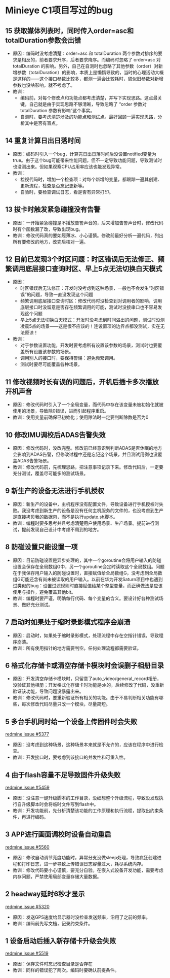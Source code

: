 # Minieye C1项目写过的bug

## 15 获取媒体列表时，同时传入order=asc和totalDuration参数会出错

- 原因：编码时没考虑清楚：order=asc 和 totalDuration 两个参数对排序的要求是相反的，前者要求升序，后者要求降序。而编码时忽略了 order=asc 对 totalDuration 的影响。另外，自己在自测时也忽略了其他参数（order）对新增参数（totalDuration）的影响，本质上是懒惰导致的，当时的心理活动大概是这样的——这个接口参数比较多，都测一遍会比较耗时，貌似旧参数对新增参数也没啥影响，就不考虑了。
- 教训：
    - 编码前，对每个修改点和功能点都考虑清楚，并写下实现思路。这点最关键，自己就是由于实现思路不够清晰，导致忽略了 “order 参数对 totalDuration 参数有影响”这个事实。
    - 自测时，要考虑清楚涉及的功能点和测试点。最好回顾一遍实现思路，分析其中是否有盲点。

## 14 重复计算日出日落时间

- 原因：编码时引入一个bug，计算完日出日落时间后没设置notified变量为true。由于这个bug可能带来性能问题，但不一定导致功能问题，导致测试时也没测出来。但如果观察CPU占用率应该也能发现异常。
- 教训：
    - 检视代码时，增加一个检查项：对每个新增的变量，都跟踪一遍其创建、更新流程，检查是否忘记更新等。
    - 自验时，要检查调试日志，看是否有异常打印。

## 13 拔卡时触发紧急碰撞没有告警

- 原因：一开始紧急碰撞是不播放告警声音的，后来增加告警声音时，修改代码时有个函数漏了改，导致出现bug。
- 教训：修改代码真的要如履薄冰、小心谨慎。修改前最好分析一遍代码，列出所有要修改的地方，改完后核对一遍。

## 12 目前已发现3个时区问题：时区错误后无法修正、频繁调用底层接口查询时区、早上5点无法切换白天模式

- 原因：
    - 时区错误后无法修正：开发时没考虑到这种场景，一般也不会发生“时区错误”的问题，导致一直没发现这个问题
    - 频繁调用底层接口查询时区：修改代码时没检查到对调用者的影响，调用底层接口时没留意是否存在频繁调用的可能，测试时没接串口也不容易发现这个问题
    - 早上5点无法切换白天模式：开发时没考虑到时间溢出的问题，测试时没测凌晨5点的场景——这是很不应该的！连设置项的边界点都没测试，实在无法原谅！
- 教训：
    - 对于参数设置功能，开发时要考虑所有设置该参数的场景，测试时也要覆盖所有设置该参数的场景。
    - 调用别人的接口时，要保持警惕：避免频繁调用。
    - 测试时要尽可能覆盖各种场景。

## 11 修改视频时长有误的问题后，开机后插卡多次播放开机声音

- 原因：修改代码时引入了一个全局变量，而代码中存在该变量未被初始化就被使用的场景，导致除0错误，进而引起程序重启。
- 教训：使用变量前确保已初始化；使用除法时一定要判断除数是否为0

## 10 修改IMU调校后ADAS告警失效

- 原因：修改代码时，没改完整。修改前已经意识到判断ADAS是否休眠的地方会影响到ADAS告警，但修改过程中还是忘记这个场景，并且测试用例也没覆盖ADAS告警场景。
- 教训：修改代码前，先梳理思路，把注意事项记录下来。修改代码后，一定要充分测试，覆盖尽可能多的测试场景。

## 9 新生产的设备无法进行手机授权

- 原因：新生产的设备中，主机程序没有配置文件，导致设备进行手机授权时失败。我没考虑到新生产的设备是没有任何主机服务的文件的，也没考虑到生产是直接拷贝我的数据包，而不是执行update.sh脚本。
- 教训：编程时要多思考并且考虑清楚用户使用场景、生产场景。提前进行测试，提前发现自己设计中考虑不周到的地方。

## 8 防碰设置只能设置一项

- 原因：目前防碰设置是异步处理的，其中一个goroutine会将用户输入的防碰设置会保存在全局数组G中，另一个goroutine会定时读取这个全局数组。问题在于我保存用户输入的防碰设置时，直接赋值给全局数组G，没考虑到全局数组G可能还含有尚未被读取的用户输入。以前在华为开发Saturn项目中也遇到过类似的bug：设置过滤规则时直接赋值给某个整型变量，而正确做法是应该使用与操作，避免覆盖其他bit。
- 教训：编程时要严谨，明确每行代码、每个变量的含义。要设计好各种测试场景、做好充分测试。

## 7 启动时如果处于缩时录影模式程序会崩溃

- 原因：启动时，如果处于缩时录影模式，处理流程中存在空指针错误，导致程序崩溃。
- 教训：所有使用指针的地方需要判空。任何处理流程都需要验证。

## 6 格式化存储卡或清空存储卡模块时会误删子相册目录

- 原因：开发清空存储卡模块时，只留意了auto_video/general_record相册，没验证其他相册；开发格式化存储卡时功能是ok的，后续修改了代码，没重新验证该功能，导致问题没暴露出来。
- 教训：修改代码时，要重新验证所有相关的功能。由于不易判断相关功能有哪些，每次修改代码尽量只改一个模块，尽量简短。

## 5 多台手机同时给一个设备上传固件时会失败

[redmine issue #5377](https://redmine.minieye.tech/issues/5377)

- 原因：没考虑到这种场景，这种场景本来就是不允许的，应该在程序中进行检查。
- 教训：开发接口时，要考虑到该接口的并发性和可重入性。

## 4 由于flash容量不足导致固件升级失败

[redmine issue #5459](https://redmine.minieye.tech/issues/5459)

- 原因：没注意一键升级脚本的工作目录，没细想整个升级流程，导致没发现执行自升级脚本时会将临时文件写到flash中。
- 教训：开发功能前，先分析清楚该功能的工作原理和执行流程，提取出约束条件，再进行编码。

## 3 APP进行画面调校时设备自动重启

[redmine issue #5560](https://redmine.minieye.tech/issues/5560)

- 原因：修改自动调节亮度功能时，异常分支没做sleep处理，导致疯狂创建进程和打印日志，进一步导致上传错误日志容量过大，耗尽系统内存。
- 教训：修改代码要小心谨慎，要充分自验。在嵌入式设备开发功能，需要考虑内存问题，严禁使用局部变量存储大量数据。

## 2 headway延时6秒才显示

[redmine issue #5320](https://redmine.minieye.tech/issues/5320)

- 原因：发送GPS速度给显示器时没检查发送频率，沿用了之前的频率。
- 教训：编码前先写文档，记录约束条件。

## 1 设备启动后插入新存储卡升级会失败

[redmine issue #5519](https://redmine.minieye.tech/issues/5519)

- 原因：保存文件时忘记检查目录是否存在
- 教训：同样的错误犯了两次。编码时要确认前提条件。
